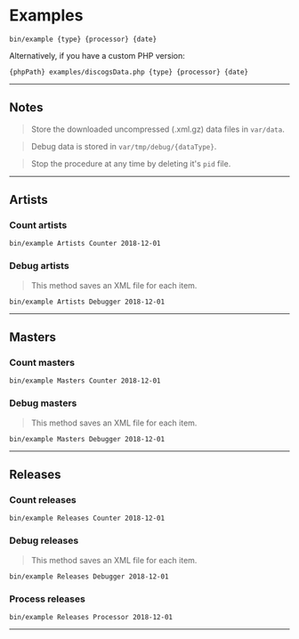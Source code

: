 # Examples
```
bin/example {type} {processor} {date}
```
Alternatively, if you have a custom PHP version:
```
{phpPath} examples/discogsData.php {type} {processor} {date}
```

---

## Notes

> Store the downloaded uncompressed (.xml.gz) data files in `var/data`.

> Debug data is stored in `var/tmp/debug/{dataType}`.

> Stop the procedure at any time by deleting it's `pid` file.

---

## Artists

### Count artists
```
bin/example Artists Counter 2018-12-01
```

### Debug artists
> This method saves an XML file for each item.

```
bin/example Artists Debugger 2018-12-01
```

---

## Masters

### Count masters
```
bin/example Masters Counter 2018-12-01
```

### Debug masters
> This method saves an XML file for each item.

```
bin/example Masters Debugger 2018-12-01
```

---

## Releases

### Count releases
```
bin/example Releases Counter 2018-12-01
```

### Debug releases
> This method saves an XML file for each item.

```
bin/example Releases Debugger 2018-12-01
```

### Process releases
```
bin/example Releases Processor 2018-12-01
```

---
